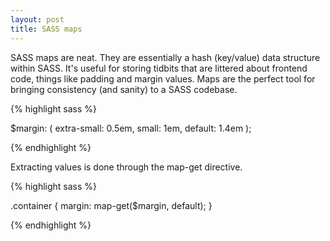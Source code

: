 ```yaml
---
layout: post
title: SASS maps
---
```


SASS maps are neat. They are essentially a hash (key/value) data structure within SASS. It's useful for storing tidbits that are littered about frontend code, things like padding and margin values. Maps are the perfect tool for bringing consistency (and sanity) to a SASS codebase.

{% highlight sass %}

$margin: (
  extra-small: 0.5em,
  small: 1em,
  default: 1.4em
);

{% endhighlight %}

Extracting values is done through the map-get directive.

{% highlight sass %}

.container {
  margin: map-get($margin, default);
}

{% endhighlight %}

